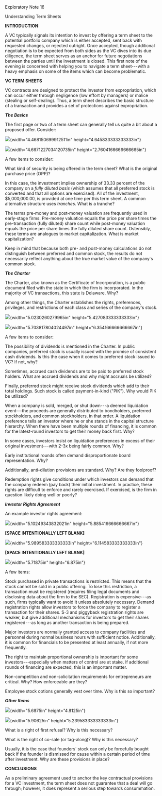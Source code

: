 Exploratory Note 16

Understanding Term Sheets

**INTRODUCTION**

A VC typically signals its intention to invest by offering a term sheet
to the potential portfolio company which is either accepted, sent back
with requested changes, or rejected outright. Once accepted, though
additional negotiation is to be expected from both sides as the VC dives
into its due diligence, the term sheet serves as an anchor for future
negotiations between the parties until the investment is closed. This
first note of the evening is concerned with helping you to navigate a
term sheet---with a heavy emphasis on some of the items which can become
problematic.

**VC TERM SHEETS**

VC contracts are designed to protect the investor from expropriation,
which can occur either through negligence (low effort by managers) or
malice (stealing or self-dealing). Thus, a term sheet describes the
basic structure of a transaction and provides a set of protections
against expropriation.

***The Basics***

The first page or two of a term sheet can generally tell us quite a bit
about a proposed offer. Consider:

![](media/image1.emf){width="4.468150699912511in"
height="4.645833333333333in"}

![](media/image2.emf){width="4.6671227034120735in"
height="2.7604166666666665in"}

A few items to consider:

What kind of security is being offered in the term sheet? What is the
original purchase price (OPP)?

In this case, the investment implies ownership of 33.33 percent of the
company on a *fully diluted basis* (which assumes that all preferred
stock is converted and that all options are exercised). All of the
investment, \$5,000,000.00, is provided at one time per this term sheet.
A common alternative structure uses *tranches*. What is a tranche?

The terms pre-money and post-money valuation are frequently used in
early-stage firms. Pre-money valuation equals the price per share times
the pre-transaction (fully diluted) share count while post-money
valuation equals the price per share times the fully diluted share
count. Ostensibly, these terms are analogues to market capitalization.
What is market capitalization?

Keep in mind that because both pre- and post-money calculations do not
distinguish between preferred and common stock, the results do not
necessarily reflect anything about the true market value of the
company's common stock.

***The Charter***

The Charter, also known as the Certificate of Incorporation, is a public
document filed with the state in which the firm is incorporated. In the
majority of VC transactions, this state is Delaware. Why?

Among other things, the Charter establishes the rights, preferences,
privileges, and restrictions of each class and series of the company's
stock.

![](media/image3.emf){width="5.0230260279965in"
height="5.427083333333333in"}

![](media/image4.emf){width="5.703817804024497in"
height="6.354166666666667in"}

A few items to consider:

The possibility of dividends is mentioned in the Charter. In public
companies, preferred stock is usually issued with the promise of
consistent cash dividends. Is this the case when it comes to preferred
stock issued to VC? If not, why?

Sometimes, accrued cash dividends are to be paid to preferred stock
holders. What are accrued dividends and why might accruals be utilized?

Finally, preferred stock might receive stock dividends which add to
their total holdings. Such stock is called payment-in-kind ("PIK"). Why
would PIK be utilized?

When a company is sold, merged, or shut down---a deemed liquidation
event---the proceeds are generally distributed to bondholders, preferred
stockholders, and common stockholders, in that order. A liquidation
preference tells an investor where he or she stands in the capital
structure hierarchy. When there have been multiple rounds of financing,
it is common for the latest-round investors to get their money back
first. Why?

In some cases, investors insist on liquidation preferences in excess of
their original investment---with 2-3x being fairly common. Why?

Early institutional rounds often demand disproportionate board
representation. Why?

Additionally, anti-dilution provisions are standard. Why? Are they
foolproof?

Redemption rights give conditions under which investors can demand that
the company redeem (pay back) their initial investment. In practice,
these rights are difficult to enforce and rarely exercised. If
exercised, is the firm in question likely doing well or poorly?

***Investor Rights Agreement***

An example investor rights agreement:

![](media/image5.emf){width="5.10249343832021in"
height="5.885416666666667in"}

**\[SPACE INTENTIONALLY LEFT BLANK\]**

![](media/image6.emf){width="5.989583333333333in"
height="6.114583333333333in"}

**\[SPACE INTENTIONALLY LEFT BLANK\]**

![](media/image7.emf){width="5.71875in" height="6.875in"}

A few items:

Stock purchased in private transactions is restricted. This means that
the stock cannot be sold in a public offering. To lose this restriction,
a transaction must be registered (requires filing legal documents and
disclosing data about the firm to the SEC). Registration is
expensive---as such, firms typically want to avoid it unless absolutely
necessary. Demand registration rights allow investors to force the
company to register a transaction for their shares. S-3 and piggyback
registration rights are weaker, but give additional mechanisms for
investors to get their shares registered---as long as another
transaction is being prepared.

Major investors are normally granted access to company facilities and
personnel during normal business hours with sufficient notice.
Additionally, it is common for financials to be presented at least
annually, if not more frequently.

The right to maintain proportional ownership is important for some
investors---especially when matters of control are at stake. If
additional rounds of financing are expected, this is an important
matter.

Non-competition and non-solicitation requirements for entrepreneurs are
critical. Why? How enforceable are they?

Employee stock options generally vest over time. Why is this so
important?

***Other Items***

![](media/image8.emf){width="5.6875in" height="4.8125in"}

![](media/image9.emf){width="5.90625in" height="5.239583333333333in"}

What is a right of first refusal? Why is this necessary?

What is the right of co-sale (or tag-along)? Why is this necessary?

Usually, it is the case that founders' stock can only be forcefully
bought back if the founder is dismissed for cause within a certain
period of time after investment. Why are these provisions in place?

**CONCLUSIONS**

As a preliminary agreement used to anchor the key contractual provisions
for a VC investment, the term sheet does not guarantee that a deal will
go through; however, it does represent a serious step towards
consummation.
